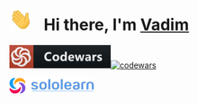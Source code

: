 <h1>
  <img height="40" src="/img/hi.gif">
  &nbsp Hi there, I'm
  <a href="https://github.com/volvad?tab=repositories">
    Vadim
  </a>
</h1>

[<img src="/img/codewars.png" width=180 alt=""/>](https://www.codewars.com/users/volvad)[![codewars](https://www.codewars.com/users/volvad/badges/large)](https://www.codewars.com/users/volvad)

[<img src="/img/sololearn.png" width=150 alt=""/>](https://www.sololearn.com/profile/26835374)

<img src="https://api2.sololearn.com/v2/certificates/CT-SQ6A1MI1/image/jpg" width="138" alt=""/><span> </span><img src="https://api2.sololearn.com/v2/certificates/CT-B4FLEIUB/image/jpg" width="138" alt=""/><span> </span><img src="https://api2.sololearn.com/v2/certificates/CT-MJLRBSF8/image/jpg" width="138" alt=""/><span> </span><img src="https://api2.sololearn.com/v2/certificates/CT-CXXDMAKR/image/jpg" width="138" alt=""/><span> </span><img src="https://api2.sololearn.com/v2/certificates/CT-LYXVFLKE/image/jpg" width="138" alt=""/><span> </span><img src="https://api2.sololearn.com/v2/certificates/CT-UIIWTN3T/image/jpg" width="138" alt=""/>
